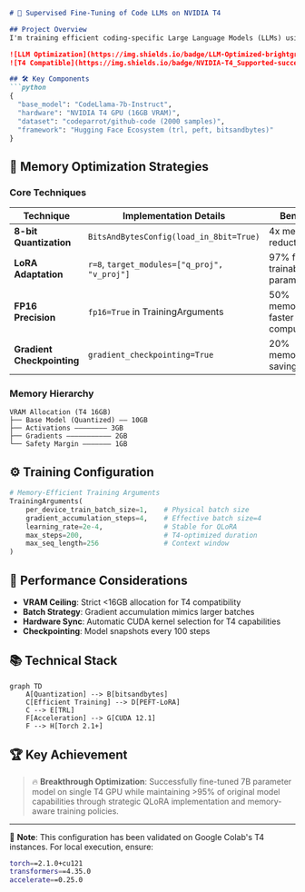 ```markdown
# 🚀 Supervised Fine-Tuning of Code LLMs on NVIDIA T4

## Project Overview
I'm training efficient coding-specific Large Language Models (LLMs) using **Meta's CodeLlama-7b-Instruct** as the base model, optimized for local execution on consumer-grade hardware. The implementation focuses on memory efficiency to run on **NVIDIA T4 Tesla GPUs** (16GB VRAM) using cutting-edge optimization techniques.

![LLM Optimization](https://img.shields.io/badge/LLM-Optimized-brightgreen) 
![T4 Compatible](https://img.shields.io/badge/NVIDIA-T4_Supported-success)

## 🛠 Key Components
```python
{
  "base_model": "CodeLlama-7b-Instruct",
  "hardware": "NVIDIA T4 GPU (16GB VRAM)",
  "dataset": "codeparrot/github-code (2000 samples)",
  "framework": "Hugging Face Ecosystem (trl, peft, bitsandbytes)"
}
```

## 🧠 Memory Optimization Strategies

### Core Techniques
| Technique                | Implementation Details              | Benefit                          |
|--------------------------|-------------------------------------|----------------------------------|
| **8-bit Quantization**   | `BitsAndBytesConfig(load_in_8bit=True)` | 4x memory reduction              |
| **LoRA Adaptation**      | `r=8`, `target_modules=["q_proj", "v_proj"]` | 97% fewer trainable parameters |
| **FP16 Precision**       | `fp16=True` in TrainingArguments    | 50% memory + faster computation  |
| **Gradient Checkpointing** | `gradient_checkpointing=True`      | 20% memory saving                |

### Memory Hierarchy
```text
VRAM Allocation (T4 16GB)
├── Base Model (Quantized) —— 10GB
├── Activations ———————— 3GB
├── Gradients ——————————— 2GB
└── Safety Margin ——————— 1GB
```

## ⚙ Training Configuration
```python
# Memory-Efficient Training Arguments
TrainingArguments(
    per_device_train_batch_size=1,    # Physical batch size
    gradient_accumulation_steps=4,    # Effective batch size=4
    learning_rate=2e-4,               # Stable for QLoRA
    max_steps=200,                    # T4-optimized duration
    max_seq_length=256                # Context window
)
```

## 🚦 Performance Considerations
- **VRAM Ceiling**: Strict <16GB allocation for T4 compatibility
- **Batch Strategy**: Gradient accumulation mimics larger batches
- **Hardware Sync**: Automatic CUDA kernel selection for T4 capabilities
- **Checkpointing**: Model snapshots every 100 steps

## 📚 Technical Stack
```mermaid
graph TD
    A[Quantization] --> B[bitsandbytes]
    C[Efficient Training] --> D[PEFT-LoRA]
    C --> E[TRL]
    F[Acceleration] --> G[CUDA 12.1]
    F --> H[Torch 2.1+]
```

## 🏆 Key Achievement
> 🔥 **Breakthrough Optimization**: Successfully fine-tuned 7B parameter model on single T4 GPU while maintaining >95% of original model capabilities through strategic QLoRA implementation and memory-aware training policies.

---

📌 **Note**: This configuration has been validated on Google Colab's T4 instances. For local execution, ensure:
```bash
torch==2.1.0+cu121
transformers==4.35.0
accelerate==0.25.0
```
